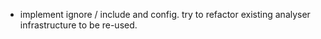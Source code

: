 - implement ignore / include and config. try to refactor existing analyser infrastructure to be re-used.
